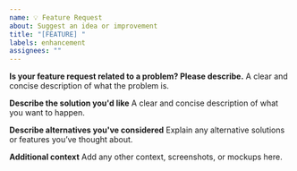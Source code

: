 ```yaml
---
name: 💡 Feature Request
about: Suggest an idea or improvement
title: "[FEATURE] "
labels: enhancement
assignees: ""
---
```


**Is your feature request related to a problem? Please describe.**
A clear and concise description of what the problem is.

**Describe the solution you'd like**
A clear and concise description of what you want to happen.

**Describe alternatives you've considered**
Explain any alternative solutions or features you’ve thought about.

**Additional context**
Add any other context, screenshots, or mockups here.
